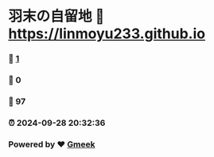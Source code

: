 # 羽末の自留地 :link: https://linmoyu233.github.io 
### :page_facing_up: [1](https://linmoyu233.github.io/tag.html) 
### :speech_balloon: 0 
### :hibiscus: 97 
### :alarm_clock: 2024-09-28 20:32:36 
### Powered by :heart: [Gmeek](https://github.com/Meekdai/Gmeek)
